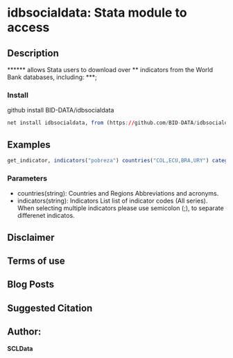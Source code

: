 ﻿# idbsocialdata: Stata module to access 

## Description

****** allows Stata users to download over **  indicators from the World Bank databases, including: ***;

### Install
github install BID-DATA/idbsocialdata
``` r
net install idbsocialdata, from (https://github.com/BID-DATA/idbsocialdata/blob/main/)
```

## Examples
``` r
get_indicator, indicators("pobreza") countries("COL,ECU,BRA,URY") categories("area")
```


### Parameters

- countries(string): Countries and Regions Abbreviations and acronyms. 
- indicators(string): Indicators List list of indicator codes (All series). When selecting multiple indicators please use semicolon (;), to separate differenet indicatos.

## Disclaimer


## Terms of use 


## Blog Posts


## Suggested Citation

## Author: 

  **SCLData**  

